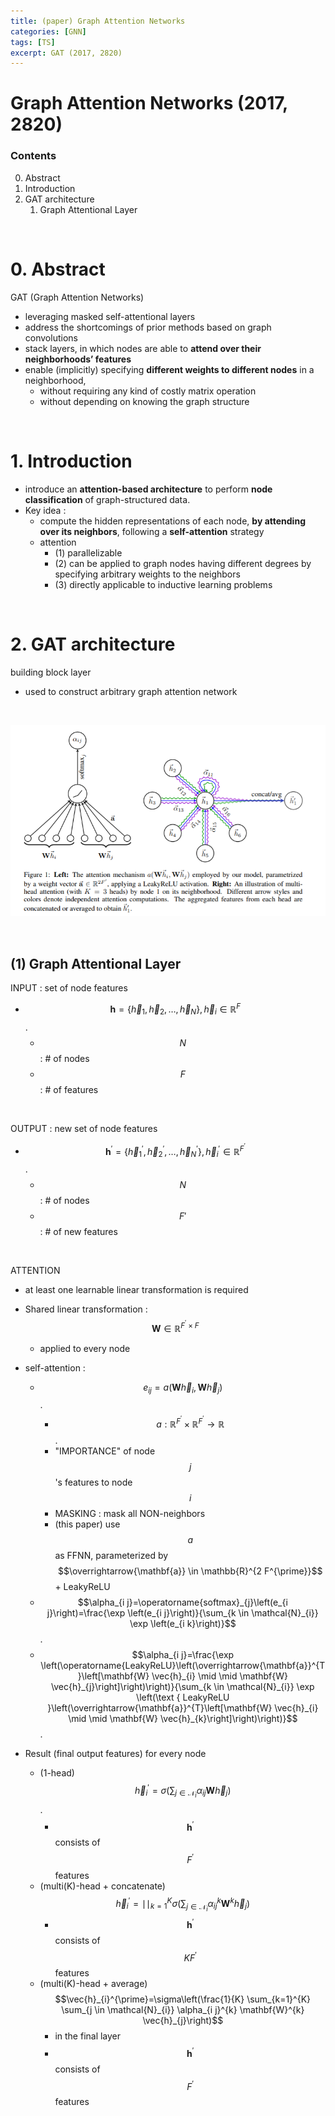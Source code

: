 ```yaml
---
title: (paper) Graph Attention Networks
categories: [GNN]
tags: [TS]
excerpt: GAT (2017, 2820)
---
```


# Graph Attention Networks (2017, 2820)

<script src="https://cdn.mathjax.org/mathjax/latest/MathJax.js?config=TeX-AMS-MML_HTMLorMML" type="text/javascript"></script>

### Contents

0. Abstract
1. Introduction
2. GAT architecture
   1. Graph Attentional Layer

<br>

# 0. Abstract

GAT (Graph Attention Networks)

- leveraging masked self-attentional layers
- address the shortcomings of prior methods based on graph convolutions
- stack layers, in which nodes are able to **attend over their neighborhoods’ features**
- enable (implicitly) specifying **different weights to different nodes** in a neighborhood, 
  - without requiring any kind of costly matrix operation 
  - without depending on knowing the graph structure

<br>

# 1. Introduction

- introduce an **attention-based architecture** to perform **node classification** of graph-structured data. 
- Key idea :
  - compute the hidden representations of each node, **by attending over its neighbors**, following a **self-attention** strategy
  - attention 
    - (1) parallelizable
    - (2) can be applied to graph nodes having different degrees by specifying arbitrary weights to the neighbors
    - (3) directly applicable to inductive learning problems

<br>

# 2. GAT architecture

building block layer 

- used to construct arbitrary graph attention network

<br>

![figure2](/assets/img/ts/img238.png)

<br>

## (1) Graph Attentional Layer

INPUT : set of node features

- $$\mathbf{h}=\left\{\vec{h}_{1}, \vec{h}_{2}, \ldots, \vec{h}_{N}\right\}, \vec{h}_{i} \in \mathbb{R}^{F}$$.
  - $$N$$ : \# of nodes
  - $$F$$ : \# of features

<br>

OUTPUT : new set of node features

- $$\mathbf{h}^{\prime}=\left\{\vec{h}_{1}^{\prime}, \vec{h}_{2}^{\prime}, \ldots, \vec{h}_{N}^{\prime}\right\}, \vec{h}_{i}^{\prime} \in \mathbb{R}^{F^{\prime}}$$.
  - $$N$$ : \# of nodes
  - $$F'$$ : \# of new features

<br>

ATTENTION

- at least one learnable linear transformation is required
- Shared linear transformation : $$\mathbf{W} \in \mathbb{R}^{F^{\prime} \times F}$$
  - applied to every node

- self-attention :
  - $$e_{i j}=a\left(\mathbf{W} \vec{h}_{i}, \mathbf{W} \vec{h}_{j}\right)$$.
    - $$a: \mathbb{R}^{F^{\prime}} \times \mathbb{R}^{F^{\prime}} \rightarrow \mathbb{R}$$.
    - "IMPORTANCE" of node $$j$$'s features to node $$i$$
    - MASKING : mask all NON-neighbors
    - (this paper) use $$a$$ as FFNN, parameterized by $$\overrightarrow{\mathbf{a}} \in \mathbb{R}^{2 F^{\prime}}$$+ LeakyReLU
  - $$\alpha_{i j}=\operatorname{softmax}_{j}\left(e_{i j}\right)=\frac{\exp \left(e_{i j}\right)}{\sum_{k \in \mathcal{N}_{i}} \exp \left(e_{i k}\right)}$$.
  - $$\alpha_{i j}=\frac{\exp \left(\operatorname{LeakyReLU}\left(\overrightarrow{\mathbf{a}}^{T}\left[\mathbf{W} \vec{h}_{i}  \mid \mid  \mathbf{W} \vec{h}_{j}\right]\right)\right)}{\sum_{k \in \mathcal{N}_{i}} \exp \left(\text { LeakyReLU }\left(\overrightarrow{\mathbf{a}}^{T}\left[\mathbf{W} \vec{h}_{i}  \mid \mid  \mathbf{W} \vec{h}_{k}\right]\right)\right)}$$.
- Result (final output features) for every node
  - (1-head)  $$\vec{h}_{i}^{\prime}=\sigma\left(\sum_{j \in \mathcal{N}_{i}} \alpha_{i j} \mathbf{W} \vec{h}_{j}\right) $$.
    - $$\mathbf{h}^{\prime}$$ consists of $$F^{\prime}$$ features
  - (multi(K)-head + concatenate)  $$\vec{h}_{i}^{\prime}= \mid \mid _{k=1}^{K} \sigma\left(\sum_{j \in \mathcal{N}_{i}} \alpha_{i j}^{k} \mathbf{W}^{k} \vec{h}_{j}\right)$$
    - $$\mathbf{h}^{\prime}$$ consists of $$K F^{\prime}$$ features
  - (multi(K)-head + average) $$\vec{h}_{i}^{\prime}=\sigma\left(\frac{1}{K} \sum_{k=1}^{K} \sum_{j \in \mathcal{N}_{i}} \alpha_{i j}^{k} \mathbf{W}^{k} \vec{h}_{j}\right)$$
    - in the final layer
    - $$\mathbf{h}^{\prime}$$ consists of $$F^{\prime}$$ features